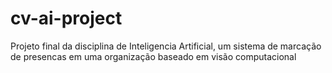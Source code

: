 # cv-ai-project
Projeto final da disciplina de Inteligencia Artificial, um sistema de marcação de presencas em uma organização baseado em visão computacional
